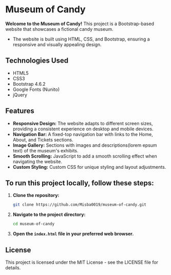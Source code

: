 # Museum of Candy
**Welcome to the Museum of Candy!**
This project is a Bootstrap-based website that showcases a fictional candy museum.
- The website is built using HTML, CSS, and Bootstrap, ensuring a responsive and visually appealing design.

## Technologies Used

- HTML5
- CSS3
- Bootstrap 4.6.2
- Google Fonts (Nunito)
- jQuery

## Features

- **Responsive Design:** 
The website adapts to different screen sizes, providing a consistent experience on desktop and mobile devices.
- **Navigation Bar:**
A fixed-top navigation bar with links to the Home, About, and Tickets sections.
- **Image Gallery:**
Sections with images and descriptions(lorem epsum text) of the museum's exhibits.
- **Smooth Scrolling:**
JavaScript to add a smooth scrolling effect when navigating the website.
- **Custom Styling:**
Custom CSS for unique styling and layout adjustments.

## To run this project locally, follow these steps:
1. **Clone the repository:**
    ```bash
    git clone https://github.com/Misba0019/museum-of-candy.git
    ```

2. **Navigate to the project directory:**
    ```bash
    cd museum-of-candy
    ```

3. **Open the `index.html` file in your preferred web browser.**

## License

This project is licensed under the MIT License - see the LICENSE file for details.